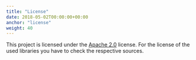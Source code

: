 ```yaml
---
title: "License"
date: 2018-05-02T00:00:00+00:00
anchor: "license"
weight: 40
---
```


This project is licensed under the [Apache 2.0](https://github.com/webhippie/medialize/blob/master/LICENSE) license. For the license of the used libraries you have to check the respective sources.

